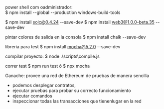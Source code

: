 
power shell com oadministrador:  
$  npm install --global --production windows-build-tools


$ npm install solc@0.4.24 --save-dev
$ npm install web3@1.0.0-beta.35 --save-dev

pintar colores de salida en la consola
$ npm install chalk --save-dev

libreria para test
$ npm install mocha@5.2.0 --save-dev

compilar  proyecto:
$ node .\scripts\compile.js

correr test
$ npm run test   ó   $ npx mocha

Ganache: provee una red de Ethereum de pruebas de manera sencilla
- podemos desplegar contratos, 
- ejecutar pruebas para probar su correcto funcionamiento
- ejecutar comandos
- inspeccionar todas las transacciones que tienenlugar en la red
